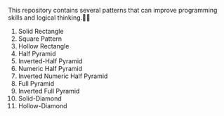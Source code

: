 This repository contains several patterns that can improve programming skills and logical thinking.🚀🚀

1. Solid Rectangle
2. Square Pattern
3. Hollow Rectangle
4. Half Pyramid
5. Inverted-Half Pyramid
6. Numeric Half Pyramid
7. Inverted Numeric Half Pyramid
8. Full Pyramid
9. Inverted Full Pyramid
10. Solid-Diamond
11. Hollow-Diamond
